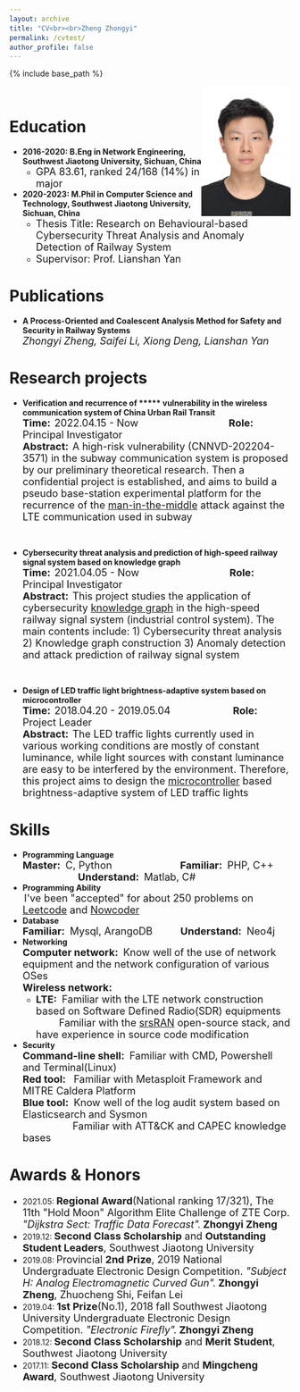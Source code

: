 ```yaml
---
layout: archive
title: "CV<br><br>Zheng Zhongyi"
permalink: /cvtest/
author_profile: false
---
```


{% include base_path %}

<img align="right" alt="standard" src="https://github.com/jayzheng98/jayzheng98.github.io/blob/master/images/11.jpg?raw=true" width="160" height="233">
<br>

Education
======
* **2016-2020: B.Eng in Network Engineering, Southwest Jiaotong University, Sichuan, China**
    * <font size='4'>GPA 83.61, ranked 24/168 (14%) in major</font>
* **2020-2023: M.Phil in Computer Science and Technology, Southwest Jiaotong University, Sichuan, China**
    * <font size='4'>Thesis Title: Research on Behavioural-based Cybersecurity Threat Analysis and Anomaly Detection of Railway System</font>
    * <font size='4'>Supervisor: Prof. Lianshan Yan</font>

Publications
======
- **A Process-Oriented and Coalescent Analysis Method for Safety and Security in Railway Systems** <br>
*<font size='4'>Zhongyi Zheng, Saifei Li, Xiong Deng, Lianshan Yan</font>*
  
Research projects
======

- **Verification and recurrence of \*\*\*\*\* vulnerability in the wireless communication system of China Urban Rail Transit** <br>
**<font size='4'>Time:</font>**&ensp;<font size='4'>2022.04.15 - Now &ensp;&ensp;&ensp;&ensp;&ensp;&ensp;&ensp;&ensp;&ensp;&ensp;&ensp;&ensp;&ensp;&ensp;&ensp;&ensp;&ensp;</font> **<font size='4'>Role:</font>**&ensp;<font size='4'>Principal Investigator</font> <br>
**<font size='4'>Abstract:</font>**&ensp;<font size='4'>A high-risk vulnerability (CNNVD-202204-3571) in the subway communication system is proposed by our preliminary theoretical research. Then a confidential project is established, and aims to build a pseudo base-station experimental platform for the recurrence of the <u>man-in-the-middle</u> attack against the LTE communication used in subway</font>
<br>

- **Cybersecurity threat analysis and prediction of high-speed railway signal system based on knowledge graph** <br>
**<font size='4'>Time:</font>**&ensp;<font size='4'>2021.04.05 - Now &ensp;&ensp;&ensp;&ensp;&ensp;&ensp;&ensp;&ensp;&ensp;&ensp;&ensp;&ensp;&ensp;&ensp;&ensp;&ensp;&ensp;</font> **<font size='4'>Role:</font>**&ensp;<font size='4'>Principal Investigator</font> <br>
**<font size='4'>Abstract:</font>**&ensp;<font size='4'>This project studies the application of cybersecurity <u>knowledge graph</u> in the high-speed railway signal system (industrial control system). The main contents include: 1) Cybersecurity threat analysis 2) Knowledge graph construction 3) Anomaly detection and attack prediction of railway signal system</font>
<br>

- **Design of LED traffic light brightness-adaptive system based on microcontroller** <br>
**<font size='4'>Time:</font>**&ensp;<font size='4'>2018.04.20 - 2019.05.04&ensp;&ensp;&ensp;&ensp;&ensp;&ensp;&ensp;&ensp;&ensp;&ensp;&ensp;&ensp;</font> **<font size='4'>Role:</font>**&ensp;<font size='4'>Project Leader</font> <br>
**<font size='4'>Abstract:</font>**&ensp;<font size='4'>The LED traffic lights currently used in various working conditions are mostly of constant luminance, while light sources with constant luminance are easy to be interfered by the environment. Therefore, this project aims to design the <u>microcontroller</u> based brightness-adaptive system of LED traffic lights</font>


Skills
======

- **Programming Language** <br>
**<font size='4'>Master:</font>**<font size='4'>&ensp;C, Python &ensp;&ensp;&ensp;&ensp;&ensp;&ensp;&ensp;&ensp;&ensp;&ensp;&ensp;&ensp;&ensp;</font>**<font size='4'>Familiar:</font>**<font size='4'>&ensp;</font><font size='4'>PHP, C++ &ensp;&ensp;&ensp;&ensp;&ensp;&ensp;&ensp;&ensp;&ensp;&ensp;&ensp;</font>**<font size='4'>Understand:</font>**<font size='4'>&ensp;Matlab, C#</font>
- **Programming Ability** <br>
&thinsp;<font size='4'>I've been "accepted" for about 250 problems on <u>Leetcode</u> and <u>Nowcoder</u> </font>
- **Database** <br>
**<font size='4'>Familiar:</font>**<font size='4'>&ensp;</font><font size='4'>Mysql, ArangoDB &ensp;&ensp;&ensp;&ensp;&ensp;</font>**<font size='4'>Understand:</font>**<font size='4'>&ensp;Neo4j</font>
- **Networking** <br>
**<font size='4'>Computer network:</font>**<font size='4'>&ensp;Know well of the use of network equipment and the network configuration of various OSes </font><br>
**<font size='4'>Wireless network:</font>**
  - **<font size='4'>LTE:</font>**<font size='4'>&ensp;Familiar with the LTE network construction based on Software Defined Radio(SDR) equipments<br>&ensp;&ensp;&ensp;&ensp; Familiar with the <u>srsRAN</u> open-source stack, and have experience in source code modification</font>
- **Security** <br>
**<font size='4'>Command-line shell:</font>**<font size='4'>&ensp;Familiar with CMD, Powershell and Terminal(Linux)</font><br>
**<font size='4'>Red tool:</font>**<font size='4'>&ensp; Familiar with Metasploit Framework and MITRE Caldera Platform</font><br>
**<font size='4'>Blue tool:</font>**<font size='4'>&ensp;Know well of the log audit system based on Elasticsearch and Sysmon<br>&ensp;&ensp;&ensp;&ensp;&ensp;&ensp;&ensp;&ensp;&ensp;&thinsp; Familiar with ATT&CK and CAPEC knowledge bases</font>

Awards & Honors
======
- 2021.05: **<font size='4'>Regional Award</font>**<font size='4'>(National ranking 17/321), The 11th "Hold Moon" Algorithm Elite Challenge of ZTE Corp. </font>*<font size='4'>"Dijkstra Sect: Traffic Data Forecast".</font>* **<font size='4'>Zhongyi Zheng</font>** <br>
- 2019.12: **<font size='4'>Second Class Scholarship</font>**<font size='4'> and </font>**<font size='4'>Outstanding Student Leaders</font>**<font size='4'>, Southwest Jiaotong University</font> <br>
- 2019.08: <font size='4'>Provincial </font>**<font size='4'>2nd Prize</font>**<font size='4'>, 2019 National Undergraduate Electronic Design Competition. </font>*<font size='4'>"Subject H: Analog Electromagnetic Curved Gun".</font>* **<font size='4'>Zhongyi Zheng</font>**<font size='4'>, Zhuocheng Shi, Feifan Lei</font><br>
- 2019.04: **<font size='4'>1st Prize</font>**<font size='4'>(No.1), 2018 fall Southwest Jiaotong University Undergraduate Electronic Design Competition. </font>*<font size='4'>"Electronic Firefly".</font>* **<font size='4'>Zhongyi Zheng</font>** <br>
- 2018.12: **<font size='4'>Second Class Scholarship</font>**<font size='4'> and </font>**<font size='4'>Merit Student</font>**<font size='4'>, Southwest Jiaotong University</font> <br>
- 2017.11: **<font size='4'>Second Class Scholarship</font>**<font size='4'> and </font>**<font size='4'>Mingcheng Award</font>**<font size='4'>, Southwest Jiaotong University</font> <br>
